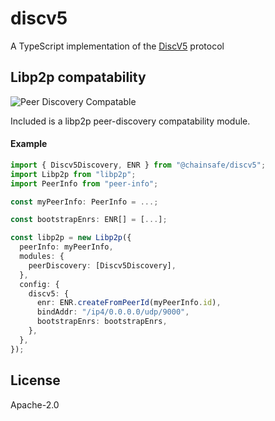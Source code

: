 # discv5

A TypeScript implementation of the [DiscV5](https://github.com/ethereum/devp2p/blob/master/discv5/discv5.md) protocol

## Libp2p compatability

![Peer Discovery Compatable](https://github.com/libp2p/js-libp2p-interfaces/raw/master/src/peer-discovery/img/badge.png)

Included is a libp2p peer-discovery compatability module.

#### Example

```typescript
import { Discv5Discovery, ENR } from "@chainsafe/discv5";
import Libp2p from "libp2p";
import PeerInfo from "peer-info";

const myPeerInfo: PeerInfo = ...;

const bootstrapEnrs: ENR[] = [...];

const libp2p = new Libp2p({
  peerInfo: myPeerInfo,
  modules: {
    peerDiscovery: [Discv5Discovery],
  },
  config: {
    discv5: {
      enr: ENR.createFromPeerId(myPeerInfo.id),
      bindAddr: "/ip4/0.0.0.0/udp/9000",
      bootstrapEnrs: bootstrapEnrs,
    },
  },
});

```

## License

Apache-2.0
